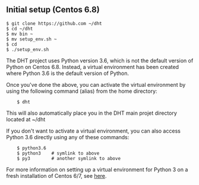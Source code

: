 ## Initial setup (Centos 6.8)

```
$ git clone https://github.com ~/dht
$ cd ~/dht
$ mv bin ~
$ mv setup_env.sh ~
$ cd
$ ./setup_env.sh
```

The DHT project uses Python version 3.6, which is not the default version
of Python on Centos 6.8. Instead, a virtual environment has been created
where Python 3.6 is the default version of Python.

Once you've done the above, you can activate the virtual environment by
using the following command (alias) from the home directory:
```
    $ dht
```
This will also automatically place you in the DHT main projet directory
located at ~/dht

If you don't want to activate a virtual environment, you can also access
Python 3.6 directly using any of these commands:
```
    $ python3.6
    $ python3    # symlink to above
    $ py3        # another symlink to above
```
For more information on setting up a virtual environment for Python 3 on a
fresh installation of Centos 6/7, see [here](https://www.digitalocean.com/community/tutorials/how-to-install-python-3-and-set-up-a-local-programming-environment-on-centos-7).
